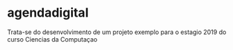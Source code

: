 # agendadigital
Trata-se do desenvolvimento de um projeto exemplo para o estagio 2019 do curso Ciencias da Computaçao
